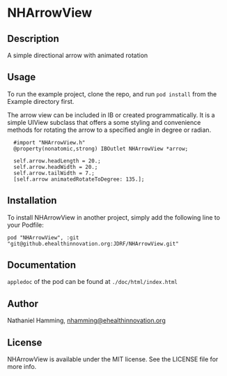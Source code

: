 # NHArrowView

## Description

A simple directional arrow with animated rotation

## Usage

To run the example project, clone the repo, and run `pod install` from the Example directory first.

The arrow view can be included in IB or created programmatically. It is a simple UIView subclass that offers a some styling and convenience methods for rotating the arrow to a specified angle in degree or radian.

```
  #import "NHArrowView.h"
  @property(nonatomic,strong) IBOutlet NHArrowView *arrow;

  self.arrow.headLength = 20.;
  self.arrow.headWidth = 20.;
  self.arrow.tailWidth = 7.;
  [self.arrow animatedRotateToDegree: 135.];
```

## Installation

To install NHArrowView in another project, simply add the following line to your Podfile:

    pod "NHArrowView", :git "git@github.ehealthinnovation.org:JDRF/NHArrowView.git"

## Documentation

`appledoc` of the pod can be found at `./doc/html/index.html`

## Author

Nathaniel Hamming, nhamming@ehealthinnovation.org

## License

NHArrowView is available under the MIT license. See the LICENSE file for more info.

